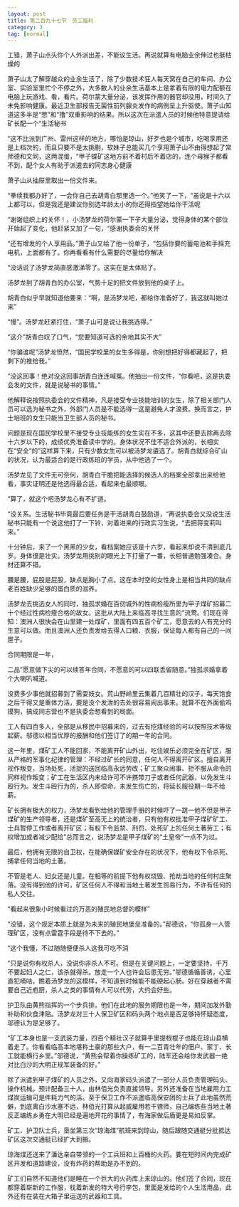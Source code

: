 ```yaml
---
layout: post
title: 第二百九十七节　员工福利
category: 3
tag: [normal]
---
```


工错，萧子山点头你个人外派出差，不能议生活。再说就算有电脑业余伸过也挺枯燥的

萧子山太了解穿越众的业余生活了，除了少数技术狂人每天窝在自己的车间、办公室、实验室里忙个不停之外，大多数人的业余生活基本上是拿着有限的电力配额在电脑上玩游戏、看，看片。荷尔蒙大量分泌，该发挥作用的器官却没用，时间久了未免影响健康。最近卫生部报告无菌性前列腺炎发作的病例呈上升驱使。萧子山知道这多半是“憋”和“撸”双重影响的结果。所以这次在派遣人员的时候他特意提请给矿长配一个“生活秘书

“这不比派到广州、雷州这样的地方，哪怕是琼山，好歹也是个城市，吃喝享用还是上档次的，而且只要不是太挑剔，软妹子总能买几个享用萧子山不由得想起了常师德和文同，这两混蛋，“甲子蝶矿这地方前不着村后不着店的，连个母猴子都看不到，配个女人有助于派遣去的同志身心健康

萧子山从抽屉里取出一份文件来。

“拳续我都办好了，一会你自己去胡青白那里选一个。”他笑了一下，“虽说是十六以上都可以，但是我还是建议你别选年龄太小的你还得指望她给你干活呢

“谢谢组织上的关怀！，小汤梦龙的荷尔蒙一下子大量分泌，觉得身体的某个部位开始起了变化，他赶紧又加了一句，“感谢执委会的关怀

“还有增发的个人享用品。”萧子山又给了他一份单子，“包括你要的蓄电池和手摇充电机，上面都有了。你再看看有什么需要的尽量给你解决

“没话说了汤梦龙简直感激涕零了。这实在是太体贴了。

汤梦龙到了胡青白的办公室，气势十足的把文件放到他的桌子上。

胡青白似乎早就知道他要来：“啊，是汤梦龙吧，都给你准备好了，我这就叫她过来”

“慢”。汤梦龙赶紧打住，“萧子山可是说让我挑选得。”

“这介”胡青白叹了口气，“您要知道可选的余地其实不大”

“你骗谁呢”汤梦龙愤然，“国民学校里的女生多得是，你别想把好得都藏起了，把剩下的推给我。”

“没这回事！绝对没这回事胡青白连连喊冤。他抽出一份文件，“你看吧，这是执委会发的文件，就是说秘书的事情。”

他解释说按照执委会的文件精神，凡是接受专业技能培训的女生，除了相关部门人员可以选为秘书之外，外部门人员是不能选得一这是避免人才浪费。换而言之，护士培班的女生只能当卫生部人员的秘书。

问题是现在国民学校里不接受专业技能练的女生实在不多，这其中还要去除再去除十六岁以下的，成绩优秀准备读中学的。身体状况不佳不适合外派的，长相实在“安全”的”这样算下来，只有少数女生可以被汤梦龙遴选了。胡青白就综合矿山的状况，认为最适合的是行政练班的学员，从中他选了一个。

汤梦龙见了文件无可奈何，胡青白干脆把能选择的候选人的档案全部拿出来给他看，事实证明还是他选得最合适，看起来也最顺眼。

“算了，就这个吧汤梦龙心有不扩道。

“没关系。生活秘书毕竟最后要任务是干活胡青白鼓励道，“再说执委会又没说生活秘书只能有一个说这他打了一下铃，对着进来的行政实习生说，“去把蒋变莉叫来。”

十分钟后，来了一个黑黑的少女，看档案她应该是十六岁，看起来却说不清到底几岁。身体很是壮实。汤梦龙用挑别的眼光上下打量了一番，长相普通勉强凑合。身材还算不错。

腰是腰，屁股是屁股，缺点是胸小了点。这在本时空的女性身上是相当共同的缺点老百姓缺少足够的蛋白质的滋养。

汤梦龙去挑选女人的同时，独孤求婚在百仞城外的性病检瘦所里为甲子煤矿招募二十个经过性病检瘦合格的故女。这批从大陆上来临高寻找生意的“流莺。们现在得知：澳洲人很快会在山里建一处煤矿，里面有四五百个矿工，愿意去的人有充分的生意可以做。而且澳洲人还负责发给去得人口粮、衣服，保证每人都有自己的一间屋子。

合同期限是一年，

二品”愿意做下尖的可以续答年合同，不愿意的可以四联丢留随意。”独孤求婚拿着个大喇叭喊道。

没费多少事他就招募到了需耍妓女。荒山野岭里云集着几百精壮的汉子，每天饱食之后干得又是重体力活，要是没个发泄的去处很容易闹出事来。就算不在外面偷鸡摸狗，搞成同志营也不是执委会想看到的局面。

工人有四百多人，全部是从移民中招募来的，过去有挖煤经验的可以按照技术等级起薪。邬德以相当优厚的报酬和他们签订了的期一年的合同。

这一年里，煤矿工人不能回家，不能离开矿山外出，吃住娱乐必须完全在矿区，服从严格的军事化纪律的管理：不经过矿长的同意，任何人不得离开矿区。擅自离开视作叛变，当场处死，活捉的送回临高永远劳改；矿工聚众闹事、拒不服从命令的同样视作叛变；矿工在生活区内未经许可不许携带刀子或者任何武器，以免发生斗殴行为。发生斗殴行为的，杀人即偿命，未发生伤亡的，将延长服役期一年不给薪。

矿长拥有极大的权力，汤梦龙看到给他的管理手册的时候吓了一跳一他不但是甲子煤矿的生产领导者，还是煤矿至高无上的统治者，只有他有权批准甲子煤矿矿工、士兵暂停工作或者离开矿区；有权下令监禁、刑罚、处死矿上的任何土著劳工；有权增加或者减少配给”总而言之，说汤梦龙是甲子煤矿的“土皇帝”一点不为过。

最后，他拥有无限的自卫权，在能确保媒矿安全存在的状况下，他有权下令杀死、捕拿任何当地的土著。

不管是老人、妇女还是儿童。在相等的前提下他有权烧毁、抢劫当地的任何村庄聚落。没有得到他的许可，矿区任何人不得和当地土著发生贸易行为，不许有任何的私人交往。

“看起来很象小时候看过的万恶的殖民地总督的模样”

“没错，这个规定本质上就是为未来的殖民地堡垒准备的。”邸德说，“你孤身一人管理矿区，没有点雷霆手段是待不下去的。”

“这个我懂，不过随随便便杀人这我可吃不消

“只是说你有权杀人，没说你非杀人不可。但是在关键问题上，一定要坚持，千万不要起妇人之仁，该杀就得杀。放走一个人也许会后患无穷。”邬德循循善诱，心里直犯嘀咕，瞧着汤梦龙的这模样，不知道到时候能不能硬起心肠。好在穿越者不需要自己近庖厨，杀人之类的事情有人可以代劳，大约会好些。

护卫队由黄熊指挥的一个步兵排。他们在此地的服务期限也是一年，期间加发外勤补助和伙食津贴。汤梦龙对三十人保卫矿区和码头两个地点是否足够持怀疑态度，邬德认为是足够了。

“矿工本身也是一支武装力量，四百个精壮汉子就算手里提根棍子也能在琼山县横着走了。你看看临高本地堪称土豪的那些大户，有一二百青壮年的佃户、家丁、长工就能横行乡里。”邬德说，“黄熊会帮着你操练矿工的，陆军还会给你发武器一绝对比白沙的大明正规军装备的好。”

除了派遣到甲子煤矿的人员之外，又向海家码头派遣了一部分人员负责管理码头、操作机械。预计配备三十人，由林佰光负责直接领导。另外还准备在当地雇用力工煤炭运输可是件耗力气的活。至于保卫工作不派遣临高保安团的士兵了此地虽然荒僻，到底离白沙水塞不远，林佰光打算从起威雇用若干镖师，自己编练些当地土著反正编练乡勇在大明已经是遍地开花的事情了，有海家做后盾更是易如反掌。

矿工、护卫队士兵，垦坐第三次“琼海煤”航班来到琼山，随后跟随交通艇分批抵达矿区这次交通艇已经扩大到搬。

琼海煤还送来了潘达亲自带领的一个工兵班和上百桶的火药。要在短时间内完成矿区开发和道路建设，没有炸药的帮助是办不到的。

矿工们自然不知道他们是睡在一个巨大的火药库上来琼山的。他们签了合同，现在都穿着崭新的工作服，枕着新发的特大号行李包，里面是发给的个人生活用品，此外还有在装在大箱子里运送的武器和工具。